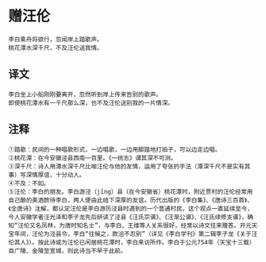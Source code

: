 # 赠汪伦

    李白乘舟将欲行，忽闻岸上踏歌声。
    桃花潭水深千尺，不及汪伦送我情。

## 译文

    李白坐上小船刚刚要离开，忽然听到岸上传来告别的歌声。
    即使桃花潭水有一千尺那么深，也不及汪伦送别我的一片情深。

## 注释

    ①踏歌：民间的一种唱歌形式，一边唱歌，一边用脚踏地打拍子，可以边走边唱。
    ②桃花潭：在今安徽泾县西南一百里。《一统志》谓其深不可测。
    ③深千尺：诗人用潭水深千尺比喻汪伦与他的友情，运用了夸张的手法（潭深千尺不是实有其事）写深情厚谊，十分动人。
    ④不及：不如。
    ⑤汪伦：李白的朋友。李白游泾（jīng）县（在今安徽省）桃花潭时，附近贾村的汪伦经常用自己酿的美酒款待李白，两人便由此结下深厚的友谊。历代出版的《李白集》、《唐诗三百首》、《全唐诗》注解，都认定汪伦是李白游历泾县时遇到的一个普通村民，这个观点一直延续至今，今人安徽学者汪光泽和李子龙先后研读了泾县《汪氏宗谱》、《汪渐公谱》、《汪氏续修支谱》，确知“汪伦又名凤林，为唐时知名士”，与李白、王维等人关系很好，经常以诗文往来赠答。开元天宝年间，汪伦为泾县令，李白“往候之，款洽不忍别”（详见《李白学刊》第二辑李子龙《关于汪伦其人》）。按此诗或为汪伦已闲居桃花潭时，李白来访所作。李白于公元754年（天宝十三载）自广陵、金陵至宣城，则此诗当不早于此前。